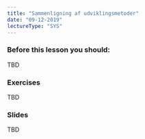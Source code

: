 ```yaml
---
title: "Sammenligning af udviklingsmetoder"
date: "09-12-2019"
lectureType: "SYS"
---
```

         
### Before this lesson you should:
TBD
          
 ### Exercises
TBD
          
 ### Slides
TBD